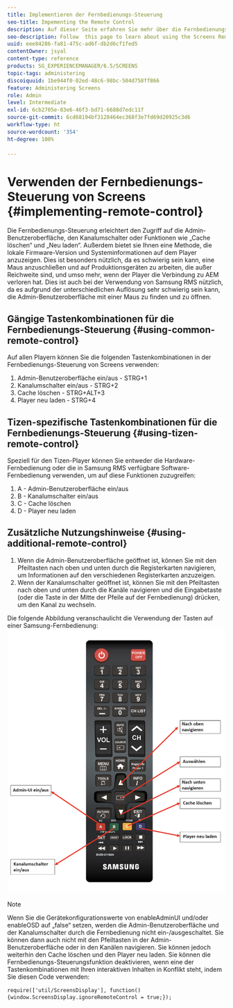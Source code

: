 ```yaml
---
title: Implementieren der Fernbedienungs-Steuerung
seo-title: Impementing the Remote Control
description: Auf dieser Seite erfahren Sie mehr über die Fernbedienungs-Steuerung von Screens.
seo-description: Follow  this page to learn about using the Screens Remote Control Feature.
uuid: eee84286-fa81-475c-ad6f-db2d6cf1fed5
contentOwner: jsyal
content-type: reference
products: SG_EXPERIENCEMANAGER/6.5/SCREENS
topic-tags: administering
discoiquuid: 1be944f0-02ed-48c6-98bc-504d758ff866
feature: Administering Screens
role: Admin
level: Intermediate
exl-id: 6cb2705e-83e6-46f3-bd71-6688d7edc11f
source-git-commit: 6cd68194bf3128464ec368f3e7fd69d20925c3d6
workflow-type: ht
source-wordcount: '354'
ht-degree: 100%

---
```


# Verwenden der Fernbedienungs-Steuerung von Screens  {#implementing-remote-control}

Die Fernbedienungs-Steuerung erleichtert den Zugriff auf die Admin-Benutzeroberfläche, den Kanalumschalter oder Funktionen wie „Cache löschen“ und „Neu laden“. Außerdem bietet sie Ihnen eine Methode, die lokale Firmware-Version und Systeminformationen auf dem Player anzuzeigen. Dies ist besonders nützlich, da es schwierig sein kann, eine Maus anzuschließen und auf Produktionsgeräten zu arbeiten, die außer Reichweite sind, und umso mehr, wenn der Player die Verbindung zu AEM verloren hat. Dies ist auch bei der Verwendung von Samsung RMS nützlich, da es aufgrund der unterschiedlichen Auflösung sehr schwierig sein kann, die Admin-Benutzeroberfläche mit einer Maus zu finden und zu öffnen.

## Gängige Tastenkombinationen für die Fernbedienungs-Steuerung {#using-common-remote-control}

Auf allen Playern können Sie die folgenden Tastenkombinationen in der Fernbedienungs-Steuerung von Screens verwenden:

1. Admin-Benutzeroberfläche ein/aus - STRG+1
1. Kanalumschalter ein/aus - STRG+2
1. Cache löschen - STRG+ALT+3
1. Player neu laden - STRG+4

## Tizen-spezifische Tastenkombinationen für die Fernbedienungs-Steuerung {#using-tizen-remote-control}

Speziell für den Tizen-Player können Sie entweder die Hardware-Fernbedienung oder die in Samsung RMS verfügbare Software-Fernbedienung verwenden, um auf diese Funktionen zuzugreifen:

1. A - Admin-Benutzeroberfläche ein/aus
1. B - Kanalumschalter ein/aus
1. C - Cache löschen
1. D - Player neu laden

## Zusätzliche Nutzungshinweise {#using-additional-remote-control}

1. Wenn die Admin-Benutzeroberfläche geöffnet ist, können Sie mit den Pfeiltasten nach oben und unten durch die Registerkarten navigieren, um Informationen auf den verschiedenen Registerkarten anzuzeigen.
1. Wenn der Kanalumschalter geöffnet ist, können Sie mit den Pfeiltasten nach oben und unten durch die Kanäle navigieren und die Eingabetaste (oder die Taste in der Mitte der Pfeile auf der Fernbedienung) drücken, um den Kanal zu wechseln.

Die folgende Abbildung veranschaulicht die Verwendung der Tasten auf einer Samsung-Fernbedienung:
![image](assets/tizen/remote.png)

>[!NOTE]
>Wenn Sie die Gerätekonfigurationswerte von enableAdminUI und/oder enableOSD auf „false“ setzen, werden die Admin-Benutzeroberfläche und der Kanalumschalter durch die Fernbedienung nicht ein-/ausgeschaltet. Sie können dann auch nicht mit den Pfeiltasten in der Admin-Benutzeroberfläche oder in den Kanälen navigieren. Sie können jedoch weiterhin den Cache löschen und den Player neu laden. Sie können die Fernbedienungs-Steuerungsfunktion deaktivieren, wenn eine der Tastenkombinationen mit Ihren interaktiven Inhalten in Konflikt steht, indem Sie diesen Code verwenden:

```
require(['util/ScreensDisplay'], function() {window.ScreensDisplay.ignoreRemoteControl = true;}); 
```
